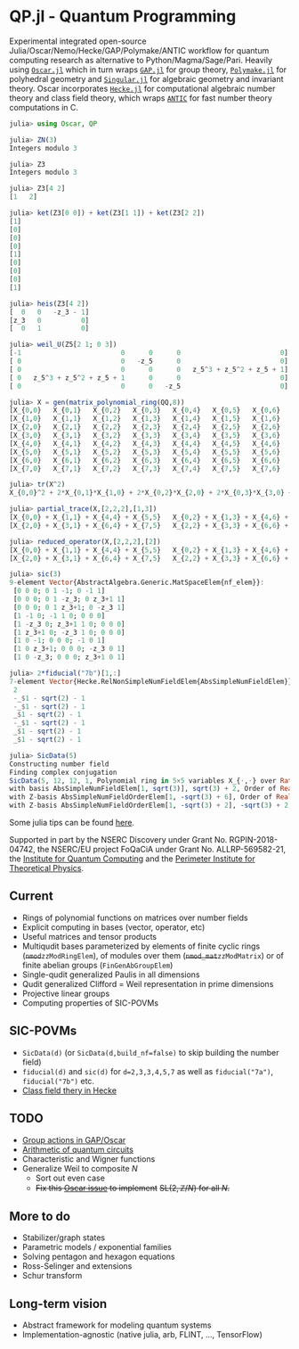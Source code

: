 # QP.jl - Quantum Programming

Experimental integrated open-source Julia/Oscar/Nemo/Hecke/GAP/Polymake/ANTIC workflow for quantum computing research as alternative to Python/Magma/Sage/Pari.  Heavily using [`Oscar.jl`](https://docs.oscar-system.org/stable/) which in turn wraps [`GAP.jl`](https://github.com/oscar-system/GAP.jl) for group theory, [`Polymake.jl`](https://github.com/oscar-system/Polymake.jl) for polyhedral geometry and [`Singular.jl`](https://github.com/oscar-system/Singular.jl) for algebraic geometry and invariant theory.  Oscar incorporates [`Hecke.jl`](https://github.com/thofma/Hecke.jl) for computational algebraic number theory and class field theory, which wraps [`ANTIC`](https://github.com/flintlib/antic) for fast number theory computations in C.



```julia
julia> using Oscar, QP

julia> ZN(3)
Integers modulo 3

julia> Z3
Integers modulo 3

julia> Z3[4 2]
[1   2]

julia> ket(Z3[0 0]) + ket(Z3[1 1]) + ket(Z3[2 2])
[1]
[0]
[0]
[0]
[1]
[0]
[0]
[0]
[1]

julia> heis(Z3[4 2])
[  0   0   -z_3 - 1]
[z_3   0          0]
[  0   1          0]

julia> weil_U(Z5[2 1; 0 3])
[-1                         0      0      0                         0]
[ 0                         0   -z_5      0                         0]
[ 0                         0      0      0   z_5^3 + z_5^2 + z_5 + 1]
[ 0   z_5^3 + z_5^2 + z_5 + 1      0      0                         0]
[ 0                         0      0   -z_5                         0]

julia> X = gen(matrix_polynomial_ring(QQ,8))
[X_{0,0}   X_{0,1}   X_{0,2}   X_{0,3}   X_{0,4}   X_{0,5}   X_{0,6}   X_{0,7}]
[X_{1,0}   X_{1,1}   X_{1,2}   X_{1,3}   X_{1,4}   X_{1,5}   X_{1,6}   X_{1,7}]
[X_{2,0}   X_{2,1}   X_{2,2}   X_{2,3}   X_{2,4}   X_{2,5}   X_{2,6}   X_{2,7}]
[X_{3,0}   X_{3,1}   X_{3,2}   X_{3,3}   X_{3,4}   X_{3,5}   X_{3,6}   X_{3,7}]
[X_{4,0}   X_{4,1}   X_{4,2}   X_{4,3}   X_{4,4}   X_{4,5}   X_{4,6}   X_{4,7}]
[X_{5,0}   X_{5,1}   X_{5,2}   X_{5,3}   X_{5,4}   X_{5,5}   X_{5,6}   X_{5,7}]
[X_{6,0}   X_{6,1}   X_{6,2}   X_{6,3}   X_{6,4}   X_{6,5}   X_{6,6}   X_{6,7}]
[X_{7,0}   X_{7,1}   X_{7,2}   X_{7,3}   X_{7,4}   X_{7,5}   X_{7,6}   X_{7,7}]

julia> tr(X^2)
X_{0,0}^2 + 2*X_{0,1}*X_{1,0} + 2*X_{0,2}*X_{2,0} + 2*X_{0,3}*X_{3,0} + 2*X_{0,4}*X_{4,0} + 2*X_{0,5}*X_{5,0} + 2*X_{0,6}*X_{6,0} + 2*X_{0,7}*X_{7,0} + X_{1,1}^2 + 2*X_{1,2}*X_{2,1} + 2*X_{1,3}*X_{3,1} + 2*X_{1,4}*X_{4,1} + 2*X_{1,5}*X_{5,1} + 2*X_{1,6}*X_{6,1} + 2*X_{1,7}*X_{7,1} + X_{2,2}^2 + 2*X_{2,3}*X_{3,2} + 2*X_{2,4}*X_{4,2} + 2*X_{2,5}*X_{5,2} + 2*X_{2,6}*X_{6,2} + 2*X_{2,7}*X_{7,2} + X_{3,3}^2 + 2*X_{3,4}*X_{4,3} + 2*X_{3,5}*X_{5,3} + 2*X_{3,6}*X_{6,3} + 2*X_{3,7}*X_{7,3} + X_{4,4}^2 + 2*X_{4,5}*X_{5,4} + 2*X_{4,6}*X_{6,4} + 2*X_{4,7}*X_{7,4} + X_{5,5}^2 + 2*X_{5,6}*X_{6,5} + 2*X_{5,7}*X_{7,5} + X_{6,6}^2 + 2*X_{6,7}*X_{7,6} + X_{7,7}^2

julia> partial_trace(X,[2,2,2],[1,3])
[X_{0,0} + X_{1,1} + X_{4,4} + X_{5,5}   X_{0,2} + X_{1,3} + X_{4,6} + X_{5,7}]
[X_{2,0} + X_{3,1} + X_{6,4} + X_{7,5}   X_{2,2} + X_{3,3} + X_{6,6} + X_{7,7}]

julia> reduced_operator(X,[2,2,2],[2])
[X_{0,0} + X_{1,1} + X_{4,4} + X_{5,5}   X_{0,2} + X_{1,3} + X_{4,6} + X_{5,7}]
[X_{2,0} + X_{3,1} + X_{6,4} + X_{7,5}   X_{2,2} + X_{3,3} + X_{6,6} + X_{7,7}]

julia> sic(3)
9-element Vector{AbstractAlgebra.Generic.MatSpaceElem{nf_elem}}:
 [0 0 0; 0 1 -1; 0 -1 1]
 [0 0 0; 0 1 -z_3; 0 z_3+1 1]
 [0 0 0; 0 1 z_3+1; 0 -z_3 1]
 [1 -1 0; -1 1 0; 0 0 0]
 [1 -z_3 0; z_3+1 1 0; 0 0 0]
 [1 z_3+1 0; -z_3 1 0; 0 0 0]
 [1 0 -1; 0 0 0; -1 0 1]
 [1 0 z_3+1; 0 0 0; -z_3 0 1]
 [1 0 -z_3; 0 0 0; z_3+1 0 1]

julia> 2*fiducial("7b")[1,:]
7-element Vector{Hecke.RelNonSimpleNumFieldElem{AbsSimpleNumFieldElem}}:
 2
 -_$1 - sqrt(2) - 1
 -_$1 - sqrt(2) - 1
 _$1 - sqrt(2) - 1
 -_$1 - sqrt(2) - 1
 _$1 - sqrt(2) - 1
 _$1 - sqrt(2) - 1

julia> SicData(5)
Constructing number field
Finding complex conjugation
SicData(5, 12, 12, 1, Polynomial ring in 5×5 variables X_{⋅,⋅} over Rational field, Real quadratic field defined by x^2 - 3, InfPlc[Infinite place corresponding to (Complex embedding corresponding to -1.73 of real quadratic field), Infinite place corresponding to (Complex embedding corresponding to 1.73 of real quadratic field)], Maximal order of Real quadratic field defined by x^2 - 3 
with basis AbsSimpleNumFieldElem[1, sqrt(3)], sqrt(3) + 2, Order of Real quadratic field defined by x^2 - 3
with Z-basis AbsSimpleNumFieldOrderElem[1, -sqrt(3) + 6], Order of Real quadratic field defined by x^2 - 3
with Z-basis AbsSimpleNumFieldOrderElem[1, -sqrt(3) + 2], -sqrt(3) + 2, Class field defined mod (<5, 5>, InfPlc{AbsSimpleNumField, AbsSimpleNumFieldEmbedding}[Infinite place corresponding to (Complex embedding corresponding to -1.73 of real quadratic field), Infinite place corresponding to (Complex embedding corresponding to 1.73 of real quadratic field)]) of structure Z/2 x Z/8, Non-simple number field of degree 16 over real quadratic field, Map: non-simple number field -> non-simple number field, #undef, #undef, #undef)

```

Some julia tips can be found [here](julia).

Supported in part by the NSERC Discovery under Grant No. RGPIN-2018-04742, the NSERC/EU project FoQaCiA under Grant No. ALLRP-569582-21, the [Institute for Quantum Computing](https://uwaterloo.ca/institute-for-quantum-computing/) and the [Perimeter Institute for Theoretical Physics](https://perimeterinstitute.ca/).

## Current 
- Rings of polynomial functions on matrices over number fields 
- Explicit computing in bases (vector, operator, etc)
- Useful matrices and tensor products 
- Multiqudit bases parameterized by elements of finite cyclic rings (~~`nmod`~~`zzModRingElem`), of modules over them (~~`nmod_mat`~~`zzModMatrix`) or of finite abelian groups (`FinGenAbGroupElem`)
- Single-qudit generalized Paulis in all dimensions
- Qudit generalized Clifford = Weil representation in prime dimensions
- Projective linear groups 
- Computing properties of SIC-POVMs 

## SIC-POVMs
- `SicData(d)` (or `SicData(d,build_nf=false)` to skip building the number field)
- `fiducial(d)` and `sic(d)` for `d=2,3,3,4,5,7` as well as `fiducial("7a")`, `fiducial("7b")` etc.
- [Class field thery in Hecke](ClassFields.md)


## TODO 
- [Group actions in GAP/Oscar](Groups.md) 
- [Arithmetic of quantum circuits](Arithmetic.md)
- Characteristic and Wigner functions
- Generalize Weil to composite $N$
  - Sort out even case
  - ~~Fix this [Oscar issue](https://github.com/oscar-system/Oscar.jl/issues/649) to implement~~
  ~~$\mathrm{SL}(2,\mathbb{Z}/N)$ for all $N$.~~





## More to do
- Stabilizer/graph states 
- Parametric models / exponential families
- Solving pentagon and hexagon equations 
- Ross-Selinger and extensions
- Schur transform

## Long-term vision
- Abstract framework for modeling quantum systems
- Implementation-agnostic (native julia, arb, FLINT, ..., TensorFlow)